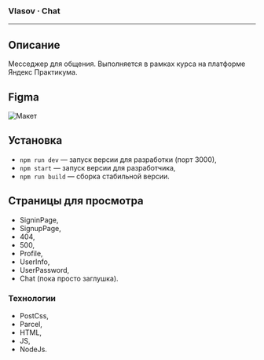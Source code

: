 ### Vlasov · Chat
---

## Описание

Месседжер для общения. Выполняется в рамках курса на платформе Яндекс Практикума.

## Figma

![Макет](https://www.figma.com/file/aHBixUZNjTk1gddyYbZV4H/Practicum-chat?node-id=17%3A346)

## Установка

- `npm run dev` — запуск версии для разработки (порт 3000),
- `npm start` — запуск версии для разработчика,
- `npm run build` — сборка стабильной версии.

## **Страницы для просмотра**

- SigninPage,
- SignupPage,
- 404,
- 500,
- Profile,
- UserInfo,
- UserPassword,
- Chat (пока просто заглушка).

### **Технологии**

- PostCss,
- Parcel,
- HTML,
- JS,
- NodeJs.
